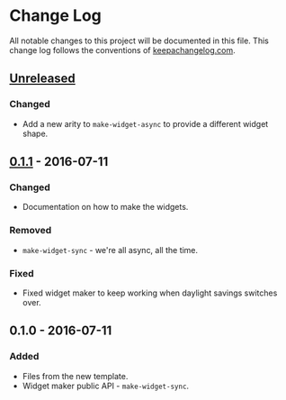 # Change Log
All notable changes to this project will be documented in this file. This change log follows the conventions of [keepachangelog.com](http://keepachangelog.com/).

## [Unreleased][unreleased]
### Changed
- Add a new arity to `make-widget-async` to provide a different widget shape.

## [0.1.1] - 2016-07-11
### Changed
- Documentation on how to make the widgets.

### Removed
- `make-widget-sync` - we're all async, all the time.

### Fixed
- Fixed widget maker to keep working when daylight savings switches over.

## 0.1.0 - 2016-07-11
### Added
- Files from the new template.
- Widget maker public API - `make-widget-sync`.

[unreleased]: https://github.com/your-name/servises/compare/0.1.1...HEAD
[0.1.1]: https://github.com/your-name/servises/compare/0.1.0...0.1.1
